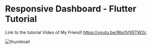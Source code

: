 # Responsive Dashboard - Flutter Tutorial

Link to the tutorial Video of My Friend! https://youtu.be/9bo1V9STW2c

![thumbnail](https://user-images.githubusercontent.com/29016489/179161483-c12d7c70-4ad4-48c0-95ec-4d6c0657b43a.JPG)
